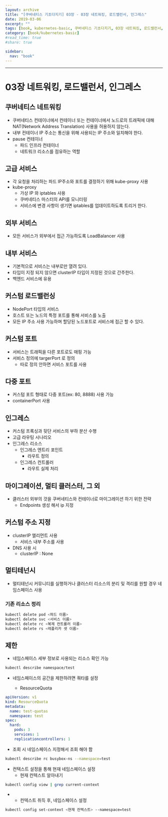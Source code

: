 ```yaml
---
layout: archive
title: "[쿠버네티스 기초다지기] 03장 - 03장 네트워킹, 로드밸런서, 인그레스"
date: 2019-03-06
excerpt: ""
tags: [book, kubernetes-basic, 쿠버네티스 기초다지기, 03장 네트워킹, 로드밸런서, 인그레스]
category: [book/kubernetes-basic]
#read_time: true
#share: true

sidebar:
  nav: "book"
---
```


* * *

# 03장 네트워킹, 로드밸런서, 인그레스

## 쿠버네티스 네트워킹

* 쿠버네티스 컨테이너에서 컨테이너 또는 컨테이너에서 노드로의 트래픽에 대해 NAT(Network Address Translation) 사용을 허용하지 않는다.
* 내부 컨테이너 IP 주소는 통신을 위해 사용되는 IP 주소와 일치해야 한다.
* pause 컨테이너
  * 파드 인프라 컨테이너
  * 네트워크 리소스를 점유하는 역할

## 고급 서비스

* 각 요청을 처리하는 파드 IP주소와 포트를 결정하기 위해 kube-proxy 사용
* kube-proxy
  * 가상 IP 와 iptables 사용
  * 쿠버네티스 마스터의 API를 모니터링
  * 서비스에 변경 사항이 생기면 iptables를 업데이트하도록 트리거 한다.

## 외부 서비스

* 모든 서비스가 외부에서 접근 가능하도록 LoadBalancer 사용

## 내부 서비스

* 기본적으로 서비스는 내부로만 열려 있다.
* 타입이 지정 되지 않으면 clusterIP 타입이 지정된 것으로 간주한다.
* 백엔드 서비스에 유용

## 커스텀 로드밸런싱

* NodePort 타입의 서비스
* 호스트 또는 노드의 특정 포트를 통해 서비스를 노출
* 모든 IP 주소 사용 가능하며 할당된 노드포트로 서비스에 접근 할 수 있다.

## 커스텀 포트

* 서비스는 트래픽을 다른 포트로도 매핑 가능
* 서비스 정의에 targerPort 로 정의
  * 따로 정의 안하면 서비스 포트를 사용

## 다중 포트

* 커스텀 포트 형태로 다중 포트(ex: 80, 8888) 사용 가능
* containerPort 사용

## 인그레스

* 커스텀 프록싱과 뒷단 서비스의 부하 분산 수행
* 고급 라우팅 시나리오
* 인그레스 리소스
  * 인그레스 엔트리 포인트
    * 라우트 정의
  * 인그레스 컨트롤러
    * 라우트 실제 처리

## 마이그레이션, 멀티 클러스터, 그 외

* 클러스터 외부의 것을 쿠버네티스와 컨테이너로 마이그레이션 하기 위한 전략
  * Endpoints 생성 해서 ip 지정

## 커스텀 주소 지정

* clusterIP 엘리먼트 사용
  * 서비스 내부 주소를 사용
* DNS 사용 시
  * clusterIP : None

## 멀티테넌시

* 멀티테넌시 커뮤니티를 실행하거나 클러스터 리소스의 분리 및 격리를 원할 경우 네임스페이스 사용

### 기존 리소스 정리

```bash
kubectl delete pod <파드 이름>
kubectl delete svc <서비스 이름>
kubectl delete rc <복제 컨트롤러 이름>
kubectl delete rs <레플리카 셋 이름>
```

## 제한

* 네임스페이스 세부 정보로 사용되는 리소스 확인 가능

```bash
kubectl describe namespace/test
```

* 네임스페이스의 공간을 제한하려면 쿼타를 설정

  * ResourceQuota

```yml
apiVersion: v1
kind: ResourceQuota
metadata:
  name: test-quotas
  namespace: test
spec:
  hard:
    pods: 3
    services: 1
    replicationcontrollers: 1
```

* 조회 시 네임스페이스 지정해서 조회 해야 함

```bash
kubectl describe rc busybox-ns --namespace=test
```

* 컨텍스트 설정을 통해 현재 네임스페이스 설정
  * 현재 컨텍스트 알아내기

```bash
kubectl config view | grep current-context
```

* * 컨텍스트 취득 후, 네임스페이스 설정

```bash
kubectl config set-context <현재 컨텍스트> --namespace=test
```